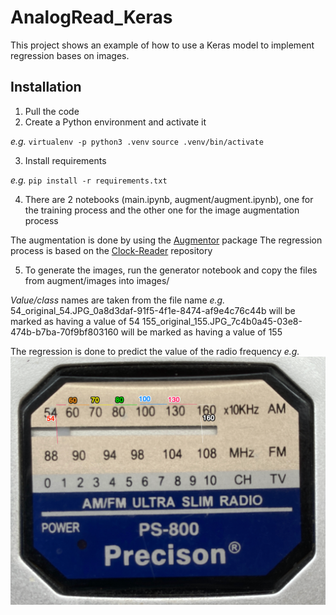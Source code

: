 # AnalogRead_Keras
This project shows an example of how to use a Keras model to implement regression bases on images.

## Installation
1. Pull the code
2. Create a Python environment and activate it

*e.g.* 
`virtualenv -p python3 .venv`
`source .venv/bin/activate`

3. Install requirements

*e.g.*
`pip install -r requirements.txt`

4. There are 2 notebooks (main.ipynb, augment/augment.ipynb), one for the training process and the other one for the image augmentation process

The augmentation is done by using the [Augmentor](https://github.com/mdbloice/Augmentor) package
The regression process is based on the [Clock-Reader](https://github.com/shivaverma/Clock-Reader) repository

5. To generate the images, run the generator notebook and copy the files from augment/images into images/

*Value/class* names are taken from the file name
*e.g.*
54_original_54.JPG_0a8d3daf-91f5-4f1e-8474-af9e4c76c44b will be marked as having a value of 54
155_original_155.JPG_7c4b0a45-03e8-474b-b7ba-70f9bf803160 will be marked as having a value of 155

The regression is done to predict the value of the radio frequency
*e.g.*
![Reference](REFERENCIA.png)
